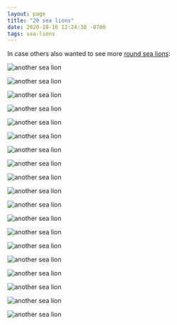 ```yaml
---
layout: page
title: "20 sea lions"
date: 2020-10-16 12:24:38 -0700
tags: sea-lions
---
```

In case others also wanted to see more [round sea lions](/_posts/2010-10-15-problems-and-gratitudes):

![another sea lion](/assets/roundsealion0.jpg)


![another sea lion](/assets/roundsealion1.jpg)


<!-- ![another sea lion](/assets/roundsealion2.jpg) -->


![another sea lion](/assets/roundsealion3.jpg)


![another sea lion](/assets/roundsealion4.jpg)


![another sea lion](/assets/roundsealion5.jpg)


![another sea lion](/assets/roundsealion6.jpg)


![another sea lion](/assets/roundsealion7.jpg)


![another sea lion](/assets/roundsealion8.jpg)


![another sea lion](/assets/roundsealion9.jpg)


![another sea lion](/assets/roundsealion10.jpg)


![another sea lion](/assets/roundsealion11.jpg)


![another sea lion](/assets/roundsealion12.jpg)


![another sea lion](/assets/roundsealion13.jpg)


![another sea lion](/assets/roundsealion14.jpg)


![another sea lion](/assets/roundsealion15.jpg)


![another sea lion](/assets/roundsealion16.jpg)


![another sea lion](/assets/roundsealion17.jpg)


<!-- ![another sea lion](/assets/roundsealion18.jpg) -->


![another sea lion](/assets/roundsealion19.jpg)


![another sea lion](/assets/roundsealion20.jpg)
